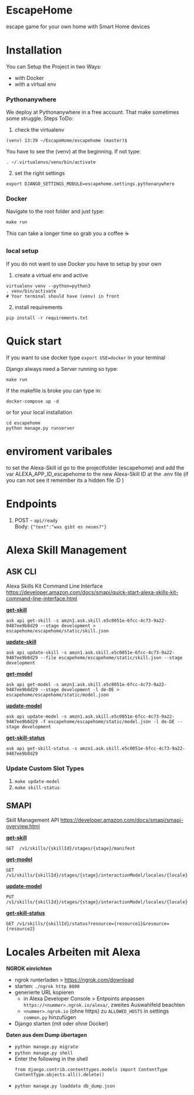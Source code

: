 # EscapeHome
escape game for your own home with Smart Home devices

# Installation 
You can Setup the Project in two Ways: 
* with Docker
* with a virtual env

### Pythonanywhere
We deploy at Pythonanywhere in a free account. That make sometimes some struggle. 
Steps ToDo: 
1. check the virtualenv
``` shell 
(venv) 13:39 ~/EscapeHome/escapehome (master)$
```
You have to see the (venv) at the beginning. If not type: 
``` shell 
. ~/.virtualenvs/venv/bin/activate
```

2. set the right settings
``` shell 
export DJANGO_SETTINGS_MODULE=escapehome.settings.pythonanywhere
```

### Docker
Navigate to the root folder and just type: 

```shell
make run
```

This can take a longer time so grab you a coffee ☕

### local setup
If you do not want to use Docker you have to setup by your own

1. create a virtual env and active 
```shell
virtualenv venv --python=python3
. venv/bin/activate
# Your terminal should have (venv) in front
```
2. install requirements
```shell
pip install -r requirements.txt
```

# Quick start
If you want to use docker type `export USE=docker` in your terminal

Django always need a Server running so type: 
```shell
make run
```

If the makefile is broke you can type in: 
```shell
docker-compose up -d 
```
or for your local installation

```shell
cd escapehome
python manage.py runserver
```
# enviroment varibales
to set the Alexa-Skill id go to the projectfolder (escapehome) and add the var ALEXA_APP_ID_escapehome to the new Alexa-Skill ID at the .env file (if you can not see it remember its a hidden file :D )

# Endpoints
1. POST - `api/ready`  
Body: `{"text":"was gibt es neues?"}`

# Alexa Skill Management 

## ASK CLI
Alexa Skills Kit Command Line Interface  
https://developer.amazon.com/docs/smapi/quick-start-alexa-skills-kit-command-line-interface.html


**[get-skill](https://developer.amazon.com/docs/smapi/ask-cli-command-reference.html#get-skill-subcommand)** 
```
ask api get-skill -s amzn1.ask.skill.e5c0051e-6fcc-4c73-9a22-9487ee9b0d29 --stage development > escapehome/escapehome/static/skill.json
```

**[update-skill](https://developer.amazon.com/docs/smapi/ask-cli-command-reference.html#get-skill-subcommand)** 
```
ask api update-skill -s amzn1.ask.skill.e5c0051e-6fcc-4c73-9a22-9487ee9b0d29 --file escapehome/escapehome/static/skill.json --stage development
```

**[get-model](https://developer.amazon.com/docs/smapi/ask-cli-command-reference.html#get-model-subcommand)**
```
ask api get-model -s amzn1.ask.skill.e5c0051e-6fcc-4c73-9a22-9487ee9b0d29 --stage development -l de-DE > escapehome/escapehome/static/model.json
```

**[update-model](https://developer.amazon.com/docs/smapi/ask-cli-command-reference.html#update-model-subcommand)**
```
ask api update-model -s amzn1.ask.skill.e5c0051e-6fcc-4c73-9a22-9487ee9b0d29 -f escapehome/escapehome/static/model.json -l de-DE --stage development
```

**[get-skill-status](https://developer.amazon.com/docs/smapi/ask-cli-command-reference.html#get-skill-status-subcommand)**
```
ask api get-skill-status -s amzn1.ask.skill.e5c0051e-6fcc-4c73-9a22-9487ee9b0d29
```

### Update Custom Slot Types
1. `make update-model`
2. `make skill-status`


## SMAPI
Skill Management API
https://developer.amazon.com/docs/smapi/smapi-overview.html

**[get-skill](https://developer.amazon.com/docs/smapi/skill-operations.html#get-skill-information)**
```
GET  /v1/skills/{skillId}/stages/{stage}/manifest
```

**[get-model](https://developer.amazon.com/docs/smapi/interaction-model-operations.html#get-interaction-model)**
```
GET /v1/skills/{skillId}/stages/{stage}/interactionModel/locales/{locale}
```

**[update-model](https://developer.amazon.com/docs/smapi/interaction-model-operations.html#update-interaction-model)**
```
PUT /v1/skills/{skillId}/stages/{stage}/interactionModel/locales/{locale}
```

**[get-skill-status](https://developer.amazon.com/docs/smapi/skill-operations.html#get-skill-status)**
```
GET /v1/skills/{skillId}/status?resource={resource1}&resource={resource2}
```

# Locales Arbeiten mit Alexa
__NGROK einrichten__
* ngrok runterladen > https://ngrok.com/download
* starten: `./ngrok http 8000`
* generierte URL kopieren
    * in Alexa Developer Console > Entpoints anpassen `https://<nummer>.ngrok.io/alexa/`, zweites Auswahlfeld beachten
    * `<nummer>.ngrok.io` (ohne https) zu `ALLOWED_HOSTS` in settings `common.py` hinzufügen
* Django starten (mit oder ohne Docker)

__Daten aus dem Dump übertagen__
* `python manage.py migrate`
* `python manage.py shell` 
* Enter the following in the shell
  ```shell
  from django.contrib.contenttypes.models import ContentType
  ContentType.objects.all().delete()
  ```
* `python manage.py loaddata db_dump.json`
